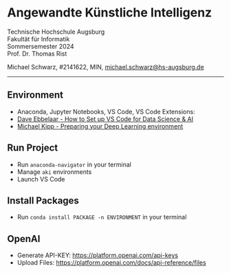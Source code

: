 # Angewandte Künstliche Intelligenz

Technische Hochschule Augsburg \
Fakultät für Informatik \
Sommersemester 2024 \
Prof. Dr. Thomas Rist

Michael Schwarz, #2141622, MIN, <michael.schwarz@hs-augsburg.de>

---

## Environment

- Anaconda, Jupyter Notebooks, VS Code, VS Code Extensions:
- [Dave Ebbelaar - How to Set up VS Code for Data Science & AI](https://www.youtube.com/watch?v=zulGMYg0v6U)
- [Michael Kipp - Preparing your Deep Learning environment](https://www.youtube.com/watch?v=sDKVHmPsEEY)

## Run Project

- Run `anaconda-navigator` in your terminal
- Manage `aki` environments
- Launch VS Code

## Install Packages

- Run `conda install PACKAGE -n ENVIRONMENT` in your terminal

## OpenAI

- Generate API-KEY: https://platform.openai.com/api-keys
- Upload Files: https://platform.openai.com/docs/api-reference/files
